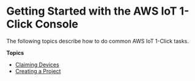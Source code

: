 # Getting Started with the AWS IoT 1\-Click Console<a name="1click-console-getting-started"></a>

The following topics describe how to do common AWS IoT 1\-Click tasks\.

**Topics**
+ [Claiming Devices](claiming-devices.md)
+ [Creating a Project](creating-projects.md)